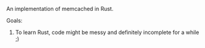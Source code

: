 An implementation of memcached in Rust.

Goals:
  1. To learn Rust, code might be messy and definitely incomplete for a while ;)

